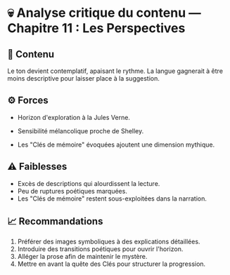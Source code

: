 # 💀 Analyse critique du contenu — Chapitre 11 : Les Perspectives

## 🧠 Contenu
Le ton devient contemplatif, apaisant le rythme. La langue gagnerait à être moins descriptive pour laisser place à la suggestion.

## ⚙️ Forces
- Horizon d'exploration à la Jules Verne.
- Sensibilité mélancolique proche de Shelley.

- Les "Clés de mémoire" évoquées ajoutent une dimension mythique.
## ⚠️ Faiblesses
- Excès de descriptions qui alourdissent la lecture.
- Peu de ruptures poétiques marquées.
- Les "Clés de mémoire" restent sous-exploitées dans la narration.

## 📈 Recommandations
1. Préférer des images symboliques à des explications détaillées.
2. Introduire des transitions poétiques pour ouvrir l'horizon.
3. Alléger la prose afin de maintenir le mystère.
4. Mettre en avant la quête des Clés pour structurer la progression.
